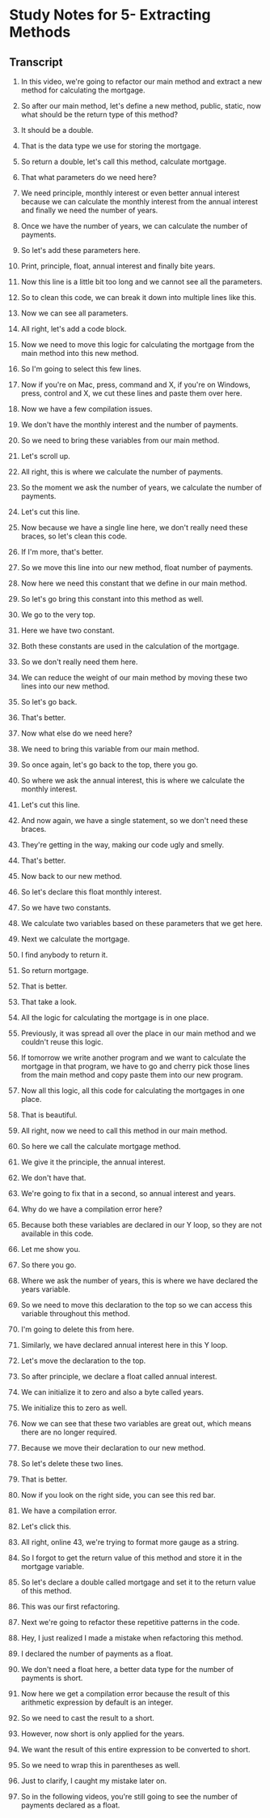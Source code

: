 # Study Notes for 5- Extracting Methods

## Transcript

1. In this video, we're going to refactor our main method and extract a new method for calculating the mortgage.

2. So after our main method, let's define a new method, public, static, now what should be the return type of this method?

3. It should be a double.

4. That is the data type we use for storing the mortgage.

5. So return a double, let's call this method, calculate mortgage.

6. That what parameters do we need here?

7. We need principle, monthly interest or even better annual interest because we can calculate the monthly interest from the annual interest and finally we need the number of years.

8. Once we have the number of years, we can calculate the number of payments.

9. So let's add these parameters here.

10. Print, principle, float, annual interest and finally bite years.

11. Now this line is a little bit too long and we cannot see all the parameters.

12. So to clean this code, we can break it down into multiple lines like this.

13. Now we can see all parameters.

14. All right, let's add a code block.

15. Now we need to move this logic for calculating the mortgage from the main method into this new method.

16. So I'm going to select this few lines.

17. Now if you're on Mac, press, command and X, if you're on Windows, press, control and X, we cut these lines and paste them over here.

18. Now we have a few compilation issues.

19. We don't have the monthly interest and the number of payments.

20. So we need to bring these variables from our main method.

21. Let's scroll up.

22. All right, this is where we calculate the number of payments.

23. So the moment we ask the number of years, we calculate the number of payments.

24. Let's cut this line.

25. Now because we have a single line here, we don't really need these braces, so let's clean this code.

26. If I'm more, that's better.

27. So we move this line into our new method, float number of payments.

28. Now here we need this constant that we define in our main method.

29. So let's go bring this constant into this method as well.

30. We go to the very top.

31. Here we have two constant.

32. Both these constants are used in the calculation of the mortgage.

33. So we don't really need them here.

34. We can reduce the weight of our main method by moving these two lines into our new method.

35. So let's go back.

36. That's better.

37. Now what else do we need here?

38. We need to bring this variable from our main method.

39. So once again, let's go back to the top, there you go.

40. So where we ask the annual interest, this is where we calculate the monthly interest.

41. Let's cut this line.

42. And now again, we have a single statement, so we don't need these braces.

43. They're getting in the way, making our code ugly and smelly.

44. That's better.

45. Now back to our new method.

46. So let's declare this float monthly interest.

47. So we have two constants.

48. We calculate two variables based on these parameters that we get here.

49. Next we calculate the mortgage.

50. I find anybody to return it.

51. So return mortgage.

52. That is better.

53. That take a look.

54. All the logic for calculating the mortgage is in one place.

55. Previously, it was spread all over the place in our main method and we couldn't reuse this logic.

56. If tomorrow we write another program and we want to calculate the mortgage in that program, we have to go and cherry pick those lines from the main method and copy paste them into our new program.

57. Now all this logic, all this code for calculating the mortgages in one place.

58. That is beautiful.

59. All right, now we need to call this method in our main method.

60. So here we call the calculate mortgage method.

61. We give it the principle, the annual interest.

62. We don't have that.

63. We're going to fix that in a second, so annual interest and years.

64. Why do we have a compilation error here?

65. Because both these variables are declared in our Y loop, so they are not available in this code.

66. Let me show you.

67. So there you go.

68. Where we ask the number of years, this is where we have declared the years variable.

69. So we need to move this declaration to the top so we can access this variable throughout this method.

70. I'm going to delete this from here.

71. Similarly, we have declared annual interest here in this Y loop.

72. Let's move the declaration to the top.

73. So after principle, we declare a float called annual interest.

74. We can initialize it to zero and also a byte called years.

75. We initialize this to zero as well.

76. Now we can see that these two variables are great out, which means there are no longer required.

77. Because we move their declaration to our new method.

78. So let's delete these two lines.

79. That is better.

80. Now if you look on the right side, you can see this red bar.

81. We have a compilation error.

82. Let's click this.

83. All right, online 43, we're trying to format more gauge as a string.

84. So I forgot to get the return value of this method and store it in the mortgage variable.

85. So let's declare a double called mortgage and set it to the return value of this method.

86. This was our first refactoring.

87. Next we're going to refactor these repetitive patterns in the code.

88. Hey, I just realized I made a mistake when refactoring this method.

89. I declared the number of payments as a float.

90. We don't need a float here, a better data type for the number of payments is short.

91. Now here we get a compilation error because the result of this arithmetic expression by default is an integer.

92. So we need to cast the result to a short.

93. However, now short is only applied for the years.

94. We want the result of this entire expression to be converted to short.

95. So we need to wrap this in parentheses as well.

96. Just to clarify, I caught my mistake later on.

97. So in the following videos, you're still going to see the number of payments declared as a float.
